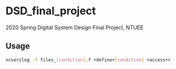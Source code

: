 # DSD_final_project
2020 Spring Digital System Design Final Project, NTUEE
## Usage

```bash
ncverilog -f files_[condition].f +define+[condition] +access+r
```
